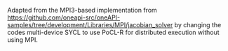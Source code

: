 Adapted from the MPI3-based implementation from https://github.com/oneapi-src/oneAPI-samples/tree/development/Libraries/MPI/jacobian_solver by changing
the codes multi-device SYCL to use PoCL-R for distributed execution without
using MPI.
